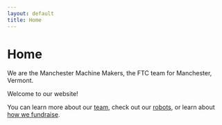 ```yaml
---
layout: default
title: Home
---
```

# Home
We are the Manchester Machine Makers, the FTC team for Manchester, Vermont. 

Welcome to our website!

You can learn more about our [team](/team), check out our [robots](/robots), or learn about [how we fundraise](/fundraising).

